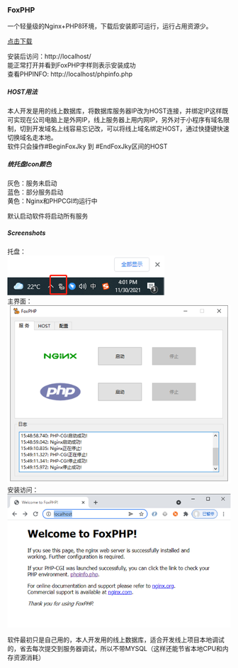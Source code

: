 ### FoxPHP

一个轻量级的Nginx+PHP8环境，下载后安装即可运行，运行占用资源少。 



[点击下载](./FoxPHPInstaller.exe?raw=true)

安装后访问：http://localhost/   
能正常打开并看到FoxPHP字样则表示安装成功  
查看PHPINFO: http://localhost/phpinfo.php

##### HOST用法
本人开发是用的线上数据库，将数据库服务器IP改为HOST连接，并绑定IP这样既可实现在公司电脑上是外网IP，线上服务器上用内网IP，另外对于小程序有域名限制，切到开发域名上线容易忘记改，可以将线上域名绑定HOST，通过快捷键快速切换域名走本地。  
软件只会操作#BeginFoxJky 到 #EndFoxJky区间的HOST

##### 统托盘Icon颜色  
灰色：服务未启动   
蓝色：部分服务启动  
黄色：Nginx和PHPCGI均运行中 

默认启动软件将启动所有服务

##### Screenshots
托盘：  
![截图](./Screenshots/img2.png)  
主界面：  
![截图](./Screenshots/img1.png)  
安装访问：  
![截图](./Screenshots/img3.png)  


软件最初只是自己用的，本人开发用的线上数据库，适合开发线上项目本地调试的，省去每次提交到服务器调试，所以不带MYSQL（这样还能节省本地CPU和内存资源消耗）  

